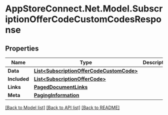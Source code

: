 # AppStoreConnect.Net.Model.SubscriptionOfferCodeCustomCodesResponse

## Properties

Name | Type | Description | Notes
------------ | ------------- | ------------- | -------------
**Data** | [**List&lt;SubscriptionOfferCodeCustomCode&gt;**](SubscriptionOfferCodeCustomCode.md) |  | 
**Included** | [**List&lt;SubscriptionOfferCode&gt;**](SubscriptionOfferCode.md) |  | [optional] 
**Links** | [**PagedDocumentLinks**](PagedDocumentLinks.md) |  | 
**Meta** | [**PagingInformation**](PagingInformation.md) |  | [optional] 

[[Back to Model list]](../README.md#documentation-for-models) [[Back to API list]](../README.md#documentation-for-api-endpoints) [[Back to README]](../README.md)

